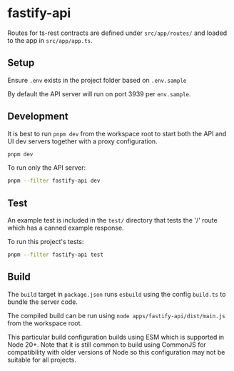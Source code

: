 # fastify-api

Routes for ts-rest contracts are defined under `src/app/routes/` and loaded to the app in `src/app/app.ts`.

## Setup

Ensure `.env` exists in the project folder based on `.env.sample`

By default the API server will run on port 3939 per `env.sample`.

## Development

It is best to run `pnpm dev` from the workspace root to start both the API and UI dev servers together with a proxy configuration.

```sh
pnpm dev
```

To run only the API server:

```sh
pnpm --filter fastify-api dev
```

## Test

An example test is included in the `test/` directory that tests the '/' route which has a canned example response.

To run this project's tests:

```sh
pnpm --filter fastify-api test
```

## Build

The `build` target in `package.json` runs `esbuild` using the config `build.ts` to bundle the server code.

The compiled build can be run using `node apps/fastify-api/dist/main.js` from the workspace root.

This particular build configuration builds using ESM which is supported in Node 20+. Note that it is still common to build using CommonJS for compatibility with older versions of Node so this configuration may not be suitable for all projects.
